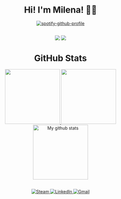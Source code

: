 <h1 align="center">Hi! I'm Milena! 👩‍🎓</h1>

<div align="center">

[![spotify-github-profile](https://spotify-github-profile.vercel.app/api/view?uid=hxczkfg1yjvqghvcso0i9domn&cover_image=true&theme=natemoo-re&bar_color=c800ff&bar_color_cover=true)](https://github.com/kittinan/spotify-github-profile)

</div>
<br>
<div align="center">    
<img src="https://img.shields.io/badge/Visual_Studio_Code-0078D4?style=for-the-badge&logo=visual%20studio%20code&logoColor=white" />
<img src="https://img.shields.io/badge/Eclipse-2C2255?style=for-the-badge&logo=eclipse&logoColor=white" />
</div>

<h1 align="center">GitHub Stats</h1>

<div align="center">
  <a href="https://github.com/milenaksk">
  <img height="180em" src="https://github-readme-stats.vercel.app/api?username=milenaksk&show_icons=true&theme=midnight-purple&include_all_commits=true&count_private=true"/>
  <img height="180em" src="https://github-readme-stats.vercel.app/api/top-langs/?username=milenaksk&layout=compact&langs_count=7&theme=midnight-purple"/>
  <img height="180em" src="https://github-readme-streak-stats.herokuapp.com?user=milenaksk&theme=midnight-purple&hide_border=true&date_format=M%20j%5B%2C%20Y%5D" alt="My github stats" />
</div>
<br>
<div align="center">

![Steam](https://img.shields.io/badge/steam-%23000000.svg?style=for-the-badge&logo=steam&logoColor=white)
![LinkedIn](https://img.shields.io/badge/linkedin-%230077B5.svg?style=for-the-badge&logo=linkedin&logoColor=white)
![Gmail](https://img.shields.io/badge/Gmail-D14836?style=for-the-badge&logo=gmail&logoColor=white)

</div>
    
